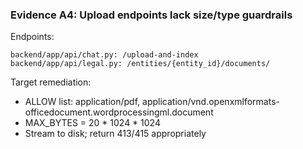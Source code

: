 ### Evidence A4: Upload endpoints lack size/type guardrails

Endpoints:

```
backend/app/api/chat.py: /upload-and-index
backend/app/api/legal.py: /entities/{entity_id}/documents/
```

Target remediation:
- ALLOW list: application/pdf, application/vnd.openxmlformats-officedocument.wordprocessingml.document
- MAX_BYTES = 20 * 1024 * 1024
- Stream to disk; return 413/415 appropriately

